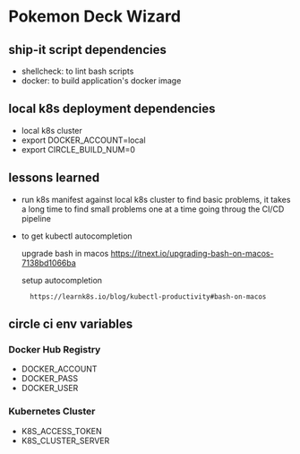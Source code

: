 # Pokemon Deck Wizard

## ship-it script dependencies

- shellcheck: to lint bash scripts
- docker: to build application's docker image

## local k8s deployment dependencies

- local k8s cluster
- export DOCKER_ACCOUNT=local
- export CIRCLE_BUILD_NUM=0

## lessons learned

- run k8s manifest against local k8s cluster to find basic problems, it takes a long time to find 
small problems one at a time going throug the CI/CD pipeline

- to get kubectl autocompletion

    upgrade bash in macos
        https://itnext.io/upgrading-bash-on-macos-7138bd1066ba
        
    setup autocompletion
    
        https://learnk8s.io/blog/kubectl-productivity#bash-on-macos

## circle ci env variables

### Docker Hub Registry

- DOCKER_ACCOUNT
- DOCKER_PASS
- DOCKER_USER

### Kubernetes Cluster

- K8S_ACCESS_TOKEN
- K8S_CLUSTER_SERVER
